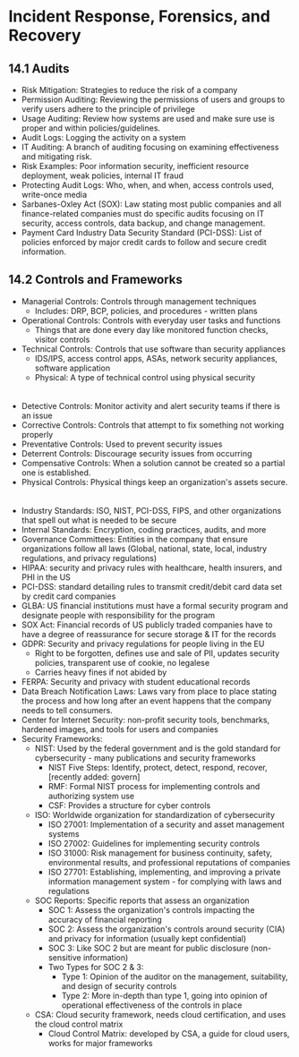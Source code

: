 # Incident Response, Forensics, and Recovery
## 14.1 Audits
* Risk Mitigation: Strategies to reduce the risk of a company
* Permission Auditing: Reviewing the permissions of users and groups to verify users adhere to the principle of privilege
* Usage Auditing: Review how systems are used and make sure use is proper and within policies/guidelines.
* Audit Logs: Logging the activity on a system
* IT Auditing: A branch of auditing focusing on examining effectiveness and mitigating risk.
* Risk Examples: Poor information security, inefficient resource deployment, weak policies, internal IT fraud
* Protecting Audit Logs: Who, when, and when, access controls used, write-once media
* Sarbanes-Oxley Act (SOX): Law stating most public companies and all finance-related companies must do specific audits focusing on IT security, access controls, data backup, and change management.
* Payment Card Industry Data Security Standard (PCI-DSS): List of policies enforced by major credit cards to follow and secure credit information.

## 14.2 Controls and Frameworks
* Managerial Controls: Controls through management techniques
  * Includes: DRP, BCP, policies, and procedures - written plans
* Operational Controls: Controls with everyday user tasks and functions
  * Things that are done every day like monitored function checks, visitor controls
* Technical Controls: Controls that use software than security appliances
  * IDS/IPS, access control apps, ASAs, network security appliances, software application
  * Physical: A type of technical control using physical security
</br></br></br>
* Detective Controls: Monitor activity and alert security teams if there is an issue
* Corrective Controls: Controls that attempt to fix something not working properly
* Preventative Controls: Used to prevent security issues
* Deterrent Controls: Discourage security issues from occurring
* Compensative Controls: When a solution cannot be created so a partial one is established.
* Physical Controls: Physical things keep an organization's assets secure.
</br></br></br>
* Industry Standards: ISO, NIST, PCI-DSS, FIPS, and other organizations that spell out what is needed to be secure
* Internal Standards: Encryption, coding practices, audits, and more
* Governance Committees: Entities in the company that ensure organizations follow all laws (Global, national, state, local, industry regulations, and privacy regulations)
* HIPAA: security and privacy rules with healthcare, health insurers, and PHI in the US
* PCI-DSS: standard detailing rules to transmit credit/debit card data set by credit card companies
* GLBA: US financial institutions must have a formal security program and designate people with responsibility for the program
* SOX Act: Financial records of US publicly traded companies have to have a degree of reassurance for secure storage & IT for the records
* GDPR: Security and privacy regulations for people living in the EU
  * Right to be forgotten, defines use and sale of PII, updates security policies, transparent use of cookie, no legalese
  * Carries heavy fines if not abided by
* FERPA: Security and privacy with student educational records
* Data Breach Notification Laws: Laws vary from place to place stating the process and how long after an event happens that the company needs to tell consumers.
* Center for Internet Security: non-profit security tools, benchmarks, hardened images, and tools for users and companies
* Security Frameworks:
  * NIST: Used by the federal government and is the gold standard for cybersecurity - many publications and security frameworks
    * NIST Five Steps: Identify, protect, detect, respond, recover, [recently added: govern]
    * RMF: Formal NIST process for implementing controls and authorizing system use
    * CSF: Provides a structure for cyber controls
  * ISO: Worldwide organization for standardization of cybersecurity
    * ISO 27001: Implementation of a security and asset management systems
    * ISO 27002: Guidelines for implementing security controls
    * ISO 31000: Risk management for business continuity, safety, environmental results, and professional reputations of companies
    * ISO 27701: Establishing, implementing, and improving a private information management system - for complying with laws and regulations
  * SOC Reports: Specific reports that assess an organization
    * SOC 1: Assess the organization's controls impacting the accuracy of financial reporting
    * SOC 2: Assess the organization's controls around security (CIA) and privacy for information (usually kept confidential)
    * SOC 3: Like SOC 2 but are meant for public disclosure (non-sensitive information)
    * Two Types for SOC 2 & 3:
      * Type 1: Opinion of the auditor on the management, suitability, and design of security controls
      * Type 2: More in-depth than type 1, going into opinion of operational effectiveness of the controls in place
  * CSA: Cloud security framework, needs cloud certification, and uses the cloud control matrix
    * Cloud Control Matrix: developed by CSA, a guide for cloud users, works for major frameworks

